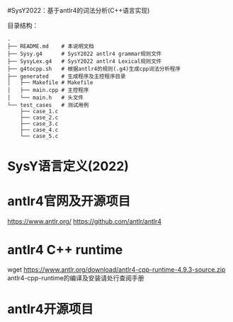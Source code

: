 #SysY2022：基于antlr4的词法分析(C++语言实现)

目录结构：

```
.
├── README.md    # 本说明文档
├── Sysy.g4      # SysY2022 antlr4 grammar规则文件
├── SysyLex.g4   # SysY2022 antlr4 Lexical规则文件
├── g4tocpp.sh   # 根据antlr4的规则(.g4)生成cpp词法分析程序
├── generated    # 生成程序及主控程序目录
│   ├── Makefile # Makefile
│   ├── main.cpp # 主控程序
│   └── main.h   # 头文件
└── test_cases   # 测试用例
    ├── case_1.c
    ├── case_2.c
    ├── case_3.c
    ├── case_4.c
    └── case_5.c
```

# SysY语言定义(2022)

# antlr4官网及开源项目
https://www.antlr.org/
https://github.com/antlr/antlr4

# antlr4 C++ runtime
wget https://www.antlr.org/download/antlr4-cpp-runtime-4.9.3-source.zip
antlr4-cpp-runtime的编译及安装请处行查阅手册

# antlr4开源项目

